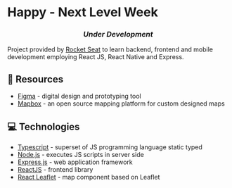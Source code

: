# Happy - Next Level Week

<div align="center"><h3><i>Under Development</i></h3></div>

Project provided by [Rocket Seat](https://rocketseat.com.br/week/inscricao/11.0) to learn backend, frontend and mobile development employing React JS, React Native and Express.

<!-- <div align="center">

<img src="https://res.cloudinary.com/lorransutter/image/upload/v1591489742/ecoleta_site_preview.gif" alt="Site preview" height="300"/>
<img src="https://res.cloudinary.com/lorransutter/image/upload/v1591491000/ecoleta_mobile_preview.gif" alt="Mobile preview" height="300"/>

</div> -->

<!-- This project aims to create a web application and mobile web app to help people find places that contribute to **recycling**.

The web application is intended for the use of collection points, where is possible to:

- Register yourself as a collection point with name, email, whatsapp number, city, province/state, location, image and items that you collect.
- It is possible to upload and image of the place and user a interactive map to mark the place location.

The mobile web app is indended for users that want to find collection points, where is possible to:

- Find places by location and collected items.
- Browse for collection points using a map.
- Choose and read details about the collection point.
- Get in touch with the place, either registered email or whatsapp. -->

<!-- ## :runner: How to run

Open your terminal in the folder you want to clone the project

```sh
# Clone this repo
git clone https://github.com/LorranSutter/Ecoleta.git

# Go to the project
cd Ecoleta

# Go to each folder and install dependencies
cd backend
yarn

cd ../frontend
yarn

cd ../mobile
yarn
```

Now you will need two opened terminals to run the project. One for the backend and another one for the frontend or mobile.

Backend will run on http://localhost:5000/

Frontend will run on http://localhost:3000/

Mobile will run on http://localhost:19002/

```sh
# Go to backend
cd backend

# Run the project
yarn start

## In the another terminal ##

# Go to frontend
cd frontend

# Run the project
yarn start
```

For the mobile web app keep backend running and do the following:

```sh
# Go to mobile
cd mobile

# Run the project
expo start
```

This will start expo CLI on your browser. A QR code will appear on your screen and in terminal. You can scan this QR code with [Expo app](https://expo.io/tools#client) to see the application running in your phone. -->

## :book: Resources

- [Figma](https://www.figma.com/) - digital design and prototyping tool
- [Mapbox](https://www.mapbox.com/) - an open source mapping platform for custom designed maps

## :computer: Technologies

- [Typescript](https://www.typescriptlang.org/) - superset of JS programming language static typed
- [Node.js](https://nodejs.org/en/) - executes JS scripts in server side
- [Express.js](http://expressjs.com/) - web application framework
- [ReactJS](https://reactjs.org/) - frontend library
- [React Leaflet](https://react-leaflet.js.org/) - map component based on Leaflet
<!-- - [Multer](https://www.npmjs.com/package/multer) - middleware for uploading files -->
<!-- - [React Navigation](https://reactnavigation.org/) - routing and navigation for react apps -->
<!-- - [React dropzone](https://react-dropzone.js.org/) - create zone to drop files -->
<!-- - [React Native](https://reactnative.dev/) - framework for mobile development -->
<!-- - [Expo](https://expo.io/) - tool for helping mobile development with react native -->
<!-- - [React Native Maps](https://github.com/react-native-community/react-native-maps) - map component for iOS and Android -->
<!-- - [Knex](http://knexjs.org/) - query builder -->
<!-- - [Sqlite](https://www.sqlite.org/index.html) - simple SQL database engine -->
<!-- - [Celebrate](https://github.com/arb/celebrate) - middleware to validate data -->
